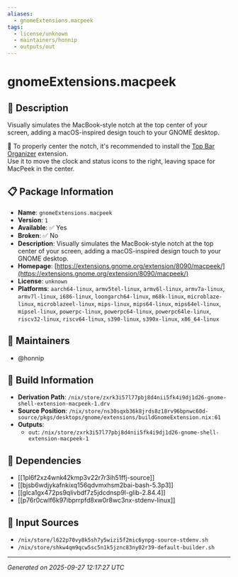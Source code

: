 ```yaml
---
aliases:
  - gnomeExtensions.macpeek
tags:
  - license/unknown
  - maintainers/honnip
  - outputs/out
---
```


# gnomeExtensions.macpeek

## 📝 Description

Visually simulates the MacBook-style notch at the top center of your screen, adding a macOS-inspired design touch to your GNOME desktop.

📌 To properly center the notch, it's recommended to install the [Top Bar Organizer](https://extensions.gnome.org/extension/4679/top-bar-organizer/) extension.  
Use it to move the clock and status icons to the right, leaving space for MacPeek in the center.

## 📋 Package Information

- **Name**: `gnomeExtensions.macpeek`
- **Version**: `1`
- **Available**: ✅ Yes
- **Broken**: ✅ No
- **Description**: Visually simulates the MacBook-style notch at the top center of your screen, adding a macOS-inspired design touch to your GNOME desktop.
- **Homepage**: [https://extensions.gnome.org/extension/8090/macpeek/](https://extensions.gnome.org/extension/8090/macpeek/)
- **License**: `unknown`
- **Platforms**: `aarch64-linux`, `armv5tel-linux`, `armv6l-linux`, `armv7a-linux`, `armv7l-linux`, `i686-linux`, `loongarch64-linux`, `m68k-linux`, `microblaze-linux`, `microblazeel-linux`, `mips-linux`, `mips64-linux`, `mips64el-linux`, `mipsel-linux`, `powerpc-linux`, `powerpc64-linux`, `powerpc64le-linux`, `riscv32-linux`, `riscv64-linux`, `s390-linux`, `s390x-linux`, `x86_64-linux`
## 👥 Maintainers

- @honnip


## 🔧 Build Information

- **Derivation Path**: `/nix/store/zxrk3i57l77pbj8d4nii5fk4i9dj1d26-gnome-shell-extension-macpeek-1.drv`
- **Source Position**: `/nix/store/ns30sqxb36k8jrds8z18rv96bpnwc60d-source/pkgs/desktops/gnome/extensions/buildGnomeExtension.nix:61`
- **Outputs**:
  - `out`:  `/nix/store/zxrk3i57l77pbj8d4nii5fk4i9dj1d26-gnome-shell-extension-macpeek-1`

## 🔗 Dependencies

- [[1pl6f2xz4wnk42kmp3v22r7r3ih51ffj-source]]
- [[bjsb6wdjykafnkixq156qdvmxhsm2bai-bash-5.3p3]]
- [[glca1gx472ps9qlivbdf7z5jdcdnsp9l-glib-2.84.4]]
- [[p76r0cwlf6k97ibprrpfd8xw0r8wc3nx-stdenv-linux]]

## 📁 Input Sources

- `/nix/store/l622p70vy8k5sh7y5wizi5f2mic6ynpg-source-stdenv.sh`
- `/nix/store/shkw4qm9qcw5sc5n1k5jznc83ny02r39-default-builder.sh`

---
*Generated on 2025-09-27 12:17:27 UTC*
